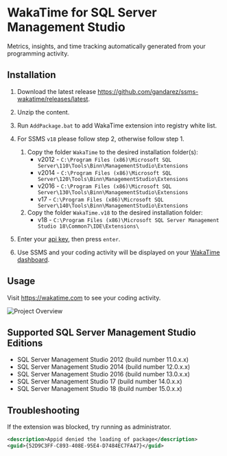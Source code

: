# WakaTime for SQL Server Management Studio

Metrics, insights, and time tracking automatically generated from your programming activity.

## Installation

1. Download the latest release <https://github.com/gandarez/ssms-wakatime/releases/latest>.

2. Unzip the content.

3. Run `AddPackage.bat` to add WakaTime extension into registry white list.

4. For SSMS `v18` please follow step 2, otherwise follow step 1.
    1. Copy the folder `WakaTime` to the desired installation folder(s):
        * v2012 - `C:\Program Files (x86)\Microsoft SQL Server\110\Tools\Binn\ManagementStudio\Extensions`
        * v2014 - `C:\Program Files (x86)\Microsoft SQL Server\120\Tools\Binn\ManagementStudio\Extensions`
        * v2016 - `C:\Program Files (x86)\Microsoft SQL Server\130\Tools\Binn\ManagementStudio\Extensions`
        * v17 - `C:\Program Files (x86)\Microsoft SQL Server\140\Tools\Binn\ManagementStudio\Extensions`
    2. Copy the folder `WakaTime.v18` to the desired installation folder:
        * v18 - `C:\Program Files (x86)\Microsoft SQL Server Management Studio 18\Common7\IDE\Extensions\`

5. Enter your [api key](https://wakatime.com/settings#apikey), then press `enter`.

6. Use SSMS and your coding activity will be displayed on your [WakaTime dashboard](https://wakatime.com).

## Usage

Visit <https://wakatime.com> to see your coding activity.

![Project Overview](https://wakatime.com/static/img/ScreenShots/Screen-Shot-2016-03-21.png)

## Supported SQL Server Management Studio Editions

* SQL Server Management Studio 2012 (build number 11.0.x.x)
* SQL Server Management Studio 2014 (build number 12.0.x.x)
* SQL Server Management Studio 2016 (build number 13.0.x.x)
* SQL Server Management Studio 17 (build number 14.0.x.x)
* SQL Server Management Studio 18 (build number 15.0.x.x)

## Troubleshooting

If the extension was blocked, try running as administrator.

```xml
<description>Appid denied the loading of package</description>
<guid>{52D9C3FF-C893-408E-95E4-D7484EC7FA47}</guid>
```
